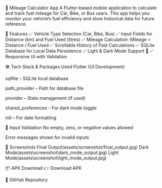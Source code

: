 🚗 Mileage Calculator App
A Flutter-based mobile application to calculate and track fuel mileage for Car, Bike, or Bus users. This app helps you monitor your vehicle’s fuel efficiency and store historical data for future reference.

📲 Features
✅ Vehicle Type Selection (Car, Bike, Bus)
✅ Input Fields for Distance (km) and Fuel Used (litres)
✅ Mileage Calculation: Mileage = Distance / Fuel Used
✅ Scrollable History of Past Calculations
✅ SQLite Database for Local Data Persistence
✅ Light & Dark Mode Support 🌙
✅ Responsive UI with Validation

🛠️ Tech Stack & Packages Used
Flutter (UI Development)

sqflite – SQLite local database

path_provider – Path for database file

provider – State management (if used)

shared_preferences – For dark mode toggle

intl – For date formatting

🧪 Input Validation
No empty, zero, or negative values allowed

Error messages shown for invalid inputs

📸 Screenshots
Final Output(assets/screenshot/final_output.jpg)
Dark Mode(assets\screenshot\dark_mode_output.jpg)
Light Mode(assets\screenshot\light_mode_output.jpg)

📦 APK Download
👉 Download APK

🔗 GitHub Repository
